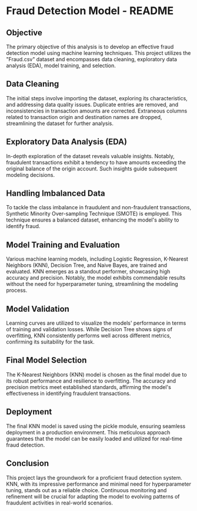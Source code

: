 # Fraud Detection Model - README

## Objective
The primary objective of this analysis is to develop an effective fraud detection model using machine learning techniques. This project utilizes the "Fraud.csv" dataset and encompasses data cleaning, exploratory data analysis (EDA), model training, and selection.

## Data Cleaning
The initial steps involve importing the dataset, exploring its characteristics, and addressing data quality issues. Duplicate entries are removed, and inconsistencies in transaction amounts are corrected. Extraneous columns related to transaction origin and destination names are dropped, streamlining the dataset for further analysis.

## Exploratory Data Analysis (EDA)
In-depth exploration of the dataset reveals valuable insights. Notably, fraudulent transactions exhibit a tendency to have amounts exceeding the original balance of the origin account. Such insights guide subsequent modeling decisions.

## Handling Imbalanced Data
To tackle the class imbalance in fraudulent and non-fraudulent transactions, Synthetic Minority Over-sampling Technique (SMOTE) is employed. This technique ensures a balanced dataset, enhancing the model's ability to identify fraud.

## Model Training and Evaluation
Various machine learning models, including Logistic Regression, K-Nearest Neighbors (KNN), Decision Tree, and Naive Bayes, are trained and evaluated. KNN emerges as a standout performer, showcasing high accuracy and precision. Notably, the model exhibits commendable results without the need for hyperparameter tuning, streamlining the modeling process.

## Model Validation
Learning curves are utilized to visualize the models' performance in terms of training and validation losses. While Decision Tree shows signs of overfitting, KNN consistently performs well across different metrics, confirming its suitability for the task.

## Final Model Selection
The K-Nearest Neighbors (KNN) model is chosen as the final model due to its robust performance and resilience to overfitting. The accuracy and precision metrics meet established standards, affirming the model's effectiveness in identifying fraudulent transactions.

## Deployment
The final KNN model is saved using the pickle module, ensuring seamless deployment in a production environment. This meticulous approach guarantees that the model can be easily loaded and utilized for real-time fraud detection.

## Conclusion
This project lays the groundwork for a proficient fraud detection system. KNN, with its impressive performance and minimal need for hyperparameter tuning, stands out as a reliable choice. Continuous monitoring and refinement will be crucial for adapting the model to evolving patterns of fraudulent activities in real-world scenarios.
